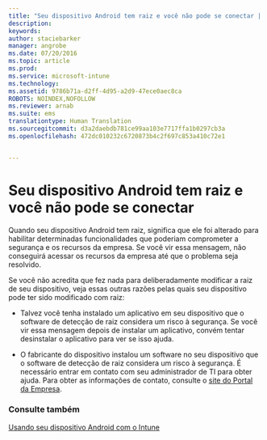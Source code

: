 ```yaml
---
title: "Seu dispositivo Android tem raiz e você não pode se conectar | Microsoft Intune"
description: 
keywords: 
author: staciebarker
manager: angrobe
ms.date: 07/20/2016
ms.topic: article
ms.prod: 
ms.service: microsoft-intune
ms.technology: 
ms.assetid: 9786b71a-d2ff-4d95-a2d9-47ece0aec8ca
ROBOTS: NOINDEX,NOFOLLOW
ms.reviewer: arnab
ms.suite: ems
translationtype: Human Translation
ms.sourcegitcommit: d3a2daebdb781ce99aa103e7717ffa1b0297cb3a
ms.openlocfilehash: 472dc010232c6720873b4c2f697c853a410c72e1


---
```



# Seu dispositivo Android tem raiz e você não pode se conectar

Quando seu dispositivo Android tem raiz, significa que ele foi alterado para habilitar determinadas funcionalidades que poderiam comprometer a segurança e os recursos da empresa. Se você vir essa mensagem, não conseguirá acessar os recursos da empresa até que o problema seja resolvido.

Se você não acredita que fez nada para deliberadamente modificar a raiz de seu dispositivo, veja essas outras razões pelas quais seu dispositivo pode ter sido modificado com raiz:

- Talvez você tenha instalado um aplicativo em seu dispositivo que o software de detecção de raiz considera um risco à segurança. Se você vir essa mensagem depois de instalar um aplicativo, convém tentar desinstalar o aplicativo para ver se isso ajuda.

- O fabricante do dispositivo instalou um software no seu dispositivo que o software de detecção de raiz considera um risco à segurança. É necessário entrar em contato com seu administrador de TI para obter ajuda. Para obter as informações de contato, consulte o [site do Portal da Empresa](http://portal.manage.microsoft.com).


### Consulte também
[Usando seu dispositivo Android com o Intune](using-your-android-device-with-intune.md)



<!--HONumber=Aug16_HO4-->


